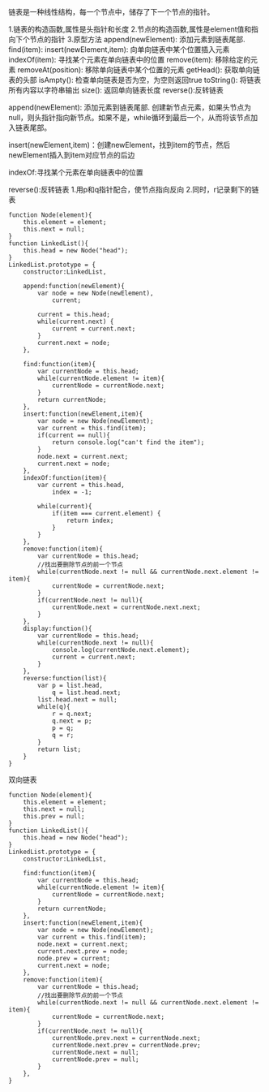 链表是一种线性结构，每一个节点中，储存了下一个节点的指针。

1.链表的构造函数,属性是头指针和长度
2.节点的构造函数,属性是element值和指向下个节点的指针
3.原型方法
    append(newElement): 添加元素到链表尾部.
    find(item):
    insert(newElement,item): 向单向链表中某个位置插入元素
    indexOf(item): 寻找某个元素在单向链表中的位置
    remove(item): 移除给定的元素
    removeAt(position): 移除单向链表中某个位置的元素
    getHead(): 获取单向链表的头部
    isAmpty(): 检查单向链表是否为空，为空则返回true
    toString(): 将链表所有内容以字符串输出
    size(): 返回单向链表长度
    reverse():反转链表

append(newElement): 添加元素到链表尾部.
创建新节点元素，如果头节点为null，则头指针指向新节点。如果不是，while循环到最后一个，从而将该节点加入链表尾部。

insert(newElement,item)：创建newElement，找到item的节点，然后newElement插入到item对应节点的后边

indexOf:寻找某个元素在单向链表中的位置

reverse():反转链表
1.用p和q指针配合，使节点指向反向
2.同时，r记录剩下的链表

```
function Node(element){
    this.element = element;
    this.next = null;
}
function LinkedList(){
    this.head = new Node("head");
}
LinkedList.prototype = {
    constructor:LinkedList,

    append:function(newElement){
        var node = new Node(newElement),
            current;

        current = this.head;
        while(current.next) {
            current = current.next;
        }
        current.next = node;
    },

    find:function(item){
        var currentNode = this.head;
        while(currentNode.element != item){
            currentNode = currentNode.next;
        }
        return currentNode;
    },
    insert:function(newElement,item){
        var node = new Node(newElement);
        var current = this.find(item);
        if(current == null){
            return console.log("can't find the item");
        }
        node.next = current.next;
        current.next = node;
    },
    indexOf:function(item){
        var current = this.head,
            index = -1;

        while(current){
            if(item === current.element) {
                return index;
            }
        }
    },
    remove:function(item){
        var currentNode = this.head;
        //找出要删除节点的前一个节点
        while(currentNode.next != null && currentNode.next.element != item){
            currentNode = currentNode.next;
        }
        if(currentNode.next != null){
            currentNode.next = currentNode.next.next;
        }
    },
    display:function(){
        var currentNode = this.head;
        while(currentNode.next != null){
            console.log(currentNode.next.element);
            current = current.next;
        }
    },
    reverse:function(list){
        var p = list.head,
            q = list.head.next;
        list.head.next = null;
        while(q){
            r = q.next;
            q.next = p;
            p = q;
            q = r;
        }
        return list;
    }
}
```

双向链表
```
function Node(element){
    this.element = element;
    this.next = null;
    this.prev = null;
}
function LinkedList(){
    this.head = new Node("head");
}
LinkedList.prototype = {
    constructor:LinkedList,

    find:function(item){
        var currentNode = this.head;
        while(currentNode.element != item){
            currentNode = currentNode.next;
        }
        return currentNode;
    },
    insert:function(newElement,item){
        var node = new Node(newElement);
        var current = this.find(item);
        node.next = current.next;
        current.next.prev = node;
        node.prev = current;
        current.next = node;
    },
    remove:function(item){
        var currentNode = this.head;
        //找出要删除节点的前一个节点
        while(currentNode.next != null && currentNode.next.element != item){
            currentNode = currentNode.next;
        }
        if(currentNode.next != null){
            currentNode.prev.next = currentNode.next;
            currentNode.next.prev = currentNode.prev;
            currentNode.next = null;
            currentNode.prev = null;
        }
    },
}
```
